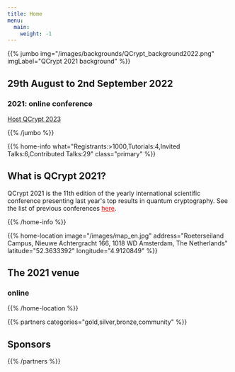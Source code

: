 ```yaml
---
title: Home
menu:
  main:
    weight: -1
---
```


<!-- JUMBO -->
{{% jumbo img="/images/backgrounds/QCrypt_background2022.png" imgLabel="QCrypt 2021 background" %}}

## 29th August to 2nd September 2022

### 2021: online conference

<a class="btn primary btn-lg" style="margin-top: 1em;" href="/2023">Host QCrypt 2023</a>

<!--
<a class="btn primary btn-lg" href="/schedule">
 <svg class="icon icon-cfp"><use xlink:href="#cfp"></use></svg>
    Schedule
</a>
-->

{{% /jumbo %}}

<!-- CNCF LOGO
{{% home-info what="" class="primary" %}}

<h3 style="text-align:center;">Supported by</h2>
<img src="/images/logos/cncf-white.png" alt="cncf-logo" style="width:50%;margin-left:auto;margin-right:auto;display: block;"/>
{{% /home-info %}}

-->


<!-- YOUTUBE SECTION
{{< youtube-section link="i-MKPPKWJuE" title="Watch 2018 best moments" class="" >}}
 -->

<!-- INFO -->
{{% home-info what="Registrants:>1000,Tutorials:4,Invited Talks:6,Contributed Talks:29" class="primary" %}}

## What is QCrypt 2021?

QCrypt 2021 is the 11th edition of the yearly international scientific conference presenting last year's top results in quantum cryptography. See the list of previous conferences <a style="color: red" href="/charter/#history-of-qcrypt">here</a>.

{{% /home-info %}}

<!-- SPEAKERS -->
<!-- BREAKS JUMBO IMAGE
{{% home-speakers %}}
## Featured Speakers

{{< button-link label="Submit a presentation"
                url="https://conference-hall.io/public/event/HJRThubF4uYPkb7jSUxi"
                icon="cfp" >}}

{{< button-link label="See all speakers"
                url="./speakers"
                icon="right" >}}

{{% /home-speakers %}}
-->

<!--
{{% home-tickets %}}

## Tickets

### Secure your spot with an unparalleled discount while we finalize the program!

<ul>
<li>{{< ticket name="Blind ticket"
           starts="2019-03-25"
           ends="2019-08-01"
           price="55 €"
           info=""
           soldOut=""
           url="https://www.eventbrite.com/e/kubernetes-community-day-amsterdam-2019-tickets-64716768597" >}}</li>
<li>{{< ticket name="Regular ticket"
           starts="2019-08-01"
           ends="2019-09-13"
           price="110 €"
           info=""
           soldOut="true"
           url="https://www.eventbrite.com/e/kubernetes-community-day-amsterdam-2019-tickets-64716768597" >}}</li>
</ul>

\* Your ticket gives you access to all conferences, coffee breaks, and lunch. Accommodation is NOT included in this price.

{{% /home-tickets %}}
-->

<!-- NOTIFICATION
{{% home-subscribe  class="primary" %}}

## Get notified about the important conference updates

{{% /home-subscribe %}}
 -->

<!-- THE MAP -->
{{% home-location
    image="/images/map_en.jpg"
    address="Roeterseiland Campus, Nieuwe Achtergracht 166, 1018 WD Amsterdam, The Netherlands"
    latitude="52.3633392"
    longitude="4.9120849"
    %}}

## The 2021 venue
### online
{{% /home-location %}}

{{% partners categories="gold,silver,bronze,community" %}}

## Sponsors
<!--
<a class="btn primary btn-lg" style="margin-top: 1em;" href="https://docs.google.com/presentation/d/1DebzlTMINfjTOXtiMqRADe0D4ko9eRHXbKmO-289-NY" target="_blank">Become a sponsor</a>
-->

{{% /partners %}}
